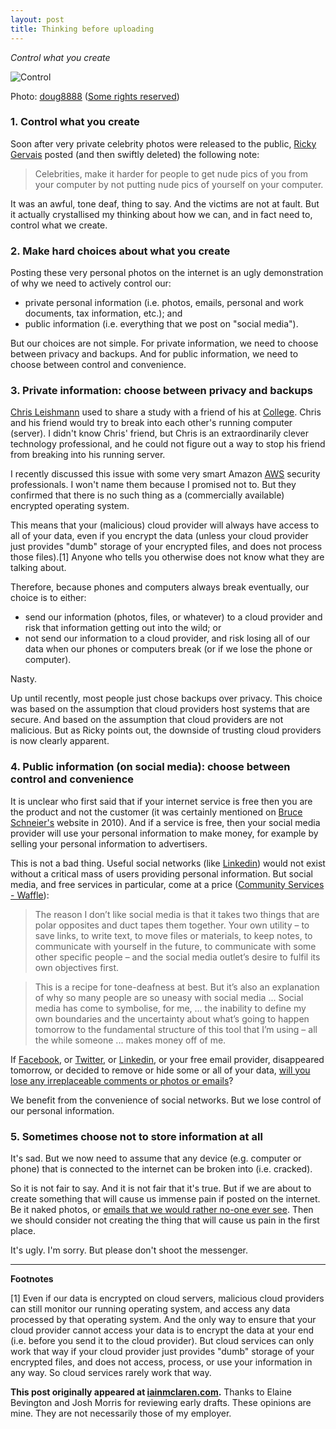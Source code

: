 ```yaml
---
layout: post
title: Thinking before uploading
---
```


*Control what you create*

![Control](http://iainmclaren.com/public/images/2014-09-04-control.jpg "Control")

Photo: [doug8888](https://www.flickr.com/photos/doug88888/) ([Some rights reserved](https://creativecommons.org/licenses/by-sa/2.0/))

### 1.  Control what you create

Soon after very private celebrity photos were released to the public, [Ricky Gervais](https://twitter.com/rickygervais) posted (and then swiftly deleted) the following note:

> Celebrities, make it harder for people to get nude pics of you from your computer by not putting nude pics of yourself on your computer.

It was an awful, tone deaf, thing to say.  And the victims are not at fault.  But it actually crystallised my thinking about how we can, and in fact need to, control what we create.  

### 2.  Make hard choices about what you create

Posting these very personal photos on the internet is an ugly demonstration of why we need to actively control our:

- private personal information (i.e. photos, emails, personal and work documents, tax information, etc.); and
- public information (i.e. everything that we post on "social media").

But our choices are not simple.  For private information, we need to choose between privacy and backups.  And for public information, we need to choose between control and convenience.

### 3.  Private information: choose between privacy and backups

[Chris Leishmann](www.linkedin.com/in/chrisleishman) used to share a study with a friend of his at [College](http://www.ormond.unimelb.edu.au).  Chris and his friend would try to break into each other's running computer (server).  I didn't know Chris' friend, but Chris is an extraordinarily clever technology professional, and he could not figure out a way to stop his friend from breaking into his running server.    

I recently discussed this issue with some very smart Amazon [AWS](http://aws.amazon.com) security professionals.  I won't name them because I promised not to.  But they confirmed that there is no such thing as a (commercially available) encrypted operating system.  

This means that your (malicious) cloud provider will always have access to all of your data, even if you encrypt the data (unless your cloud provider just provides "dumb" storage of your encrypted files, and does not process those files).[1]  Anyone who tells you otherwise does not know what they are talking about.

Therefore, because phones and computers always break eventually, our choice is to either:

- send our information (photos, files, or whatever) to a cloud provider and risk that information getting out into the wild; or 
- not send our information to a cloud provider, and risk losing all of our data when our phones or computers break (or if we lose the phone or computer).

Nasty.

Up until recently, most people just chose backups over privacy.  This choice was based on the assumption that cloud providers host systems that are secure.  And based on the assumption that cloud providers are not malicious.  But as Ricky points out, the downside of trusting cloud providers is now clearly apparent.

### 4.  Public information (on social media): choose between control and convenience

It is unclear who first said that if your internet service is free then you are the product and not the customer (it was certainly mentioned on [Bruce Schneier's](https://www.schneier.com) website in 2010).  And if a service is free, then your social media provider will use your personal information to make money, for example by selling your personal information to advertisers.

This is not a bad thing.  Useful social networks (like [Linkedin](http://linkedin.com)) would not exist without a critical mass of users providing personal information.  But social media, and free services in particular, come at a price ([Community Services - Waffle](http://waffle.wootest.net/2014/08/24/community-services/)):

>The reason I don’t like social media is that it takes two things that are polar opposites and duct tapes them together. Your own utility – to save links, to write text, to move files or materials, to keep notes, to communicate with yourself in the future, to communicate with some other specific people – and the social media outlet’s desire to fulfil its own objectives first.

>This is a recipe for tone-deafness at best. But it’s also an explanation of why so many people are so uneasy with social media ... Social media has come to symbolise, for me, ... the inability to define my own boundaries and the uncertainty about what’s going to happen tomorrow to the fundamental structure of this tool that I’m using – all the while someone ... makes money off of me.

If [Facebook](http://facebook.com), or [Twitter](http://twitter.com), or [Linkedin](http://linkedin.com), or your free email provider, disappeared tomorrow, or decided to remove or hide some or all of your data, [will you lose any irreplaceable comments or photos or emails](http://iainmclaren.com/2014/08/05/cloud2/)?  

We benefit from the convenience of social networks.  But we lose control of our personal information.

### 5. Sometimes choose not to store information at all

It's sad. But we now need to assume that any device (e.g. computer or phone) that is connected to the internet can be broken into (i.e. cracked).

So it is not fair to say. And it is not fair that it's true. But if we are about to create something that will cause us immense pain if posted on the internet.  Be it naked photos, or [emails that we would rather no-one ever see](http://en.wikipedia.org/wiki/Petraeus_scandal).  Then we should consider not creating the thing that will cause us pain in the first place.

It's ugly.  I'm sorry.  But please don't shoot the messenger.

---

**Footnotes**

[1] Even if our data is encrypted on cloud servers, malicious cloud providers can still monitor our running operating system, and access any data processed by that operating system. And the only way to ensure that your cloud provider cannot access your data is to encrypt the data at your end (i.e. before you send it to the cloud provider). But cloud services can only work that way if your cloud provider just provides "dumb" storage of your encrypted files, and does not access, process, or use your information in any way.  So cloud services rarely work that way. 

**This post originally appeared at [iainmclaren.com](http://iainmclaren.com).** Thanks to Elaine Bevington and Josh Morris for reviewing early drafts.  These opinions are mine.  They are not necessarily those of my employer.

